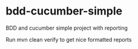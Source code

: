 # bdd-cucumber-simple
BDD and cucumber simple project with reporting

Run mvn clean verify to get nice formatted reports

